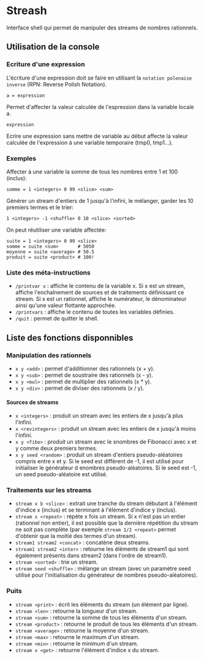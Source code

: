 # Streash
Interface shell qui permet de manipuler des streams de nombres rationnels.
## Utilisation de la console
### Ecriture d'une expression
L'écriture d'une expression doit se faire en utilisant la `notation polonaise inverse` (RPN: Reverse Polish Notation).
```
a = expression
```
Permet d'affecter la valeur calculée de l'espression dans la variable locale a.
```
expression
```
Ecrire une expression sans mettre de variable au début affecte la valeur calculée de l'expression à une variable temporaire (tmp0, tmp1...).
### Exemples
Affecter à une variable la somme de tous les nombres entre 1 et 100 (inclus):
```
somme = 1 <integers> 0 99 <slice> <sum>
```
Générer un stream d'entiers de 1 jusqu'à l'infini, le mélanger, garder les 10 premiers termes et le trier:
```
1 <integers> -1 <shuffle> 0 10 <slice> <sorted>
```
On peut réutiliser une variable affectée:
```
suite = 1 <integers> 0 99 <slice>
somme = suite <sum>       # 5050
moyenne = suite <average> # 50.5
produit = suite <product> # 100!
```
### Liste des méta-instructions
- ```/printvar x``` : affiche le contenu de la variable x. Si x est un stream, affiche l'enchaînement de sources et de traitements définissant ce stream. Si x est un rationnel, affiche le numérateur, le dénominateur ainsi qu'une valeur flottante approchée.
- ```/printvars``` : affiche le contenu de toutes les variables définies.
- ```/quit``` : permet de quitter le shell.
## Liste des fonctions disponnibles
### Manipulation des rationnels
- ```x y <add>``` : permet d'additionner des rationnels (x + y).
- ```x y <sub>``` : permet de soustraire des rationnels (x - y).
- ```x y <mul>``` : permet de multiplier des rationnels (x * y).
- ```x y <div>``` : permet de diviser des rationnels (x / y).
#### Sources de streams 
- ```x <integers>``` : produit un stream avec les entiers de x jusqu'à plus l'infini.
- ```x <revintegers>``` : produit un stream avec les entiers de x jusqu'à moins l'infini.
- ```x y <fibo>``` : produit un stream avec le snombres de Fibonacci avec x et y comme deux premiers termes.
- ```x y seed <random>``` : produit un stream d'entiers pseudo-aléatoires compris entre x et y. Si le seed est différent de -1, il est utilisé pour initialiser le générateur d enombres pseudo-aléatoires. Si le seed est -1, un seed pseudo-aléatoire est utilisé.
### Traitements sur les streams
- ```stream x b <slice>``` : extrait une tranche du stream débutant à l'élément d'indice x (inclus) et se terminant à l'élément d'indice y (inclus).
- ```stream x <repeat>``` : répète x fois un stream. Si x n'est pas un entier (rationnel non entier), il est possible que la dernière répétition du stream ne soit pas complète (par exemple ```stream 1/2 <repeat>``` permet d'obtenir que la moitié des termes d'un stream).
- ```stream1 stream2 <concat>``` : concatène deux streams.
- ```stream1 stream2 <inter>``` : retourne les éléments de stream1 qui sont également présents dans stream2 (dans l'ordre de stream1).
- ```stream <sorted>``` : trie un stream.
- ```stream seed <shuffle>``` : mélange un stream (avec un paramètre seed utilisé pour l'initialisation du générateur de nombres pseudo-aléatoires).
### Puits
- ```stream <print>``` : écrit les éléments du stream (un élément par ligne).
- ```stream <len>``` : retourne la longueur d'un stream.
- ```stream <sum>``` : retourne la somme de tous les éléments d'un stream.
- ```stream <product>``` : retourne le produit de tous les éléments d'un stream.
- ```stream <average>``` : retourne la moyenne d'un stream.
- ```stream <max>``` : retourne le maximum d'un stream.
- ```stream <min>``` : retourne le minimum d'un stream.
- ```stream x <get>``` : retourne l'élément d'indice x du stream.

 
